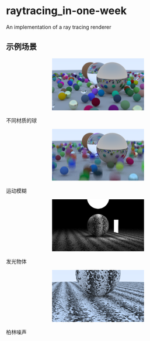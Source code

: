 # raytracing_in-one-week
An implementation of a ray tracing renderer
## 示例场景
<p align="center">
  <img src="img/image.png" alt="cornell box" width="50%" height="50%">
  <figcaption>不同材质的球</figcaption>
</p>

<p align="center">
  <img src="img/motion_blur.png" alt="curve" width="50%" height="50%">
  <figcaption>运动模糊</figcaption>
</p>

<p align="center">
  <img src="img/light.png" alt="teapot" width="50%" height="50%">
  <figcaption>发光物体</figcaption>
</p>

<p align="center">
  <img src="img/perlin.png" alt="depth" width="50%" height="50%">
  <figcaption>柏林噪声</figcaption>
</p>